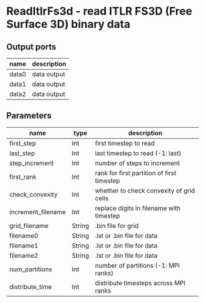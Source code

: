 [headline]:<>
ReadItlrFs3d - read ITLR FS3D (Free Surface 3D) binary data
===========================================================
[headline]:<>
[inputPorts]:<>
[inputPorts]:<>
[outputPorts]:<>
Output ports
------------
|name|description|
|-|-|
|data0|data output|
|data1|data output|
|data2|data output|


[outputPorts]:<>
[parameters]:<>
Parameters
----------
|name|type|description|
|-|-|-|
|first_step|Int|first timestep to read|
|last_step|Int|last timestep to read (-1: last)|
|step_increment|Int|number of steps to increment|
|first_rank|Int|rank for first partition of first timestep|
|check_convexity|Int|whether to check convexity of grid cells|
|increment_filename|Int|replace digits in filename with timestep|
|grid_filename|String|.bin file for grid|
|filename0|String|.lst or .bin file for data|
|filename1|String|.lst or .bin file for data|
|filename2|String|.lst or .bin file for data|
|num_partitions|Int|number of partitions (-1: MPI ranks)|
|distribute_time|Int|distribute timesteps across MPI ranks|

[parameters]:<>
>
